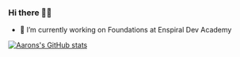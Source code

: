 ### Hi there 👋😄
- 🔭 I’m currently working on Foundations at Enspiral Dev Academy
<!--
**cherrycrush/cherrycrush** is a ✨ _special_ ✨ repository because its `README.md` (this file) appears on your GitHub profile.

Here are some ideas to get you started:

- 🔭 I’m currently working on ...
- 🌱 I’m currently learning ...
- 👯 I’m looking to collaborate on ...
- 🤔 I’m looking for help with ...
- 💬 Ask me about ...
- 📫 How to reach me: ...
- 😄 Pronouns: ...
- ⚡ Fun fact: ...
-->

[![Aarons's GitHub stats](https://github-readme-stats.vercel.app/api?username=cherrycrush&count_private=true&theme=gruvbox)](https://github.com/anuraghazra/github-readme-stats)
